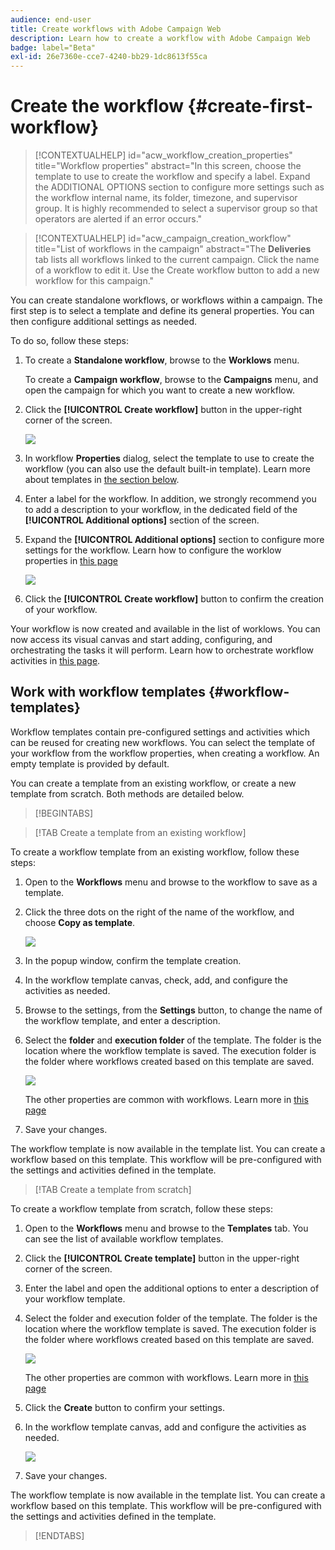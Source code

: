 ```yaml
---
audience: end-user
title: Create workflows with Adobe Campaign Web
description: Learn how to create a workflow with Adobe Campaign Web
badge: label="Beta" 
exl-id: 26e7360e-cce7-4240-bb29-1dc8613f55ca
---
```


# Create the workflow {#create-first-workflow}

>[!CONTEXTUALHELP]
>id="acw_workflow_creation_properties"
>title="Workflow properties"
>abstract="In this screen, choose the template to use to create the workflow and specify a label. Expand the ADDITIONAL OPTIONS section to configure more settings such as the workflow internal name, its folder, timezone, and supervisor group. It is highly recommended to select a supervisor group so that operators are alerted if an error occurs."


>[!CONTEXTUALHELP]
>id="acw_campaign_creation_workflow"
>title="List of workflows in the campaign"
>abstract="The **Deliveries** tab lists all workflows linked to the current campaign. Click the name of a workflow to edit it. Use the Create workflow button to add a new workflow for this campaign."


You can create standalone workflows, or workflows within a campaign. The first step is to select a template and define its general properties. You can then configure additional settings as needed.

To do so, follow these steps:

1. To create a **Standalone workflow**, browse to the **Worklows** menu.
    
    To create a **Campaign workflow**, browse to the **Campaigns** menu, and open the campaign for which you want to create a new workflow. 

1. Click the **[!UICONTROL Create workflow]** button in the upper-right corner of the screen.

    ![](assets/workflow-create.png)

1. In workflow **Properties** dialog, select the template to use to create the workflow (you can also use the default built-in template). Learn more about templates in [the section below](#work-with-workflow-templates-workflow-templates).

1. Enter a label for the workflow. In addition, we strongly recommend you to add a description to your workflow, in the dedicated field of the **[!UICONTROL Additional options]** section of the screen.

1. Expand the **[!UICONTROL Additional options]** section to configure more settings for the workflow. Learn how to configure the worklow properties in [this page](workflow-settings.md#properties)

    ![](assets/workflow-additional-options.png)

1. Click the **[!UICONTROL Create workflow]** button to confirm the creation of your workflow.

Your workflow is now created and available in the list of worklows. You can now access its visual canvas and start adding, configuring, and orchestrating the tasks it will perform. Learn how to orchestrate workflow activities in [this page](orchestrate-activities.md).

## Work with workflow templates {#workflow-templates}

Workflow templates contain pre-configured settings and activities which can be reused for creating new workflows. You can select the template of your workflow from the workflow properties, when creating a workflow. An empty template is provided by default.

You can create a template from an existing workflow, or create a new template from scratch. Both methods are detailed below.


>[!BEGINTABS]

>[!TAB Create a template from an existing workflow]

To create a workflow template from an existing workflow, follow these steps:

1. Open to the **Workflows** menu and browse to the workflow to save as a template.
1. Click the three dots on the right of the name of the workflow, and choose **Copy as template**.

    ![](assets/wf-copy-as-template.png)

1. In the popup window, confirm the template creation.
1. In the workflow template canvas, check, add, and configure the activities as needed.
1. Browse to the settings, from the **Settings** button, to change the name of the workflow template, and enter a description.
1. Select the **folder** and **execution folder** of the template. The folder is the location where the workflow template is saved. The execution folder is the folder where workflows created based on this template are saved.

    ![](assets/wf-settings-template.png)

    The other properties are common with workflows. Learn more in [this page](workflow-settings.md#properties)

1. Save your changes. 

The workflow template is now available in the template list. You can create a workflow based on this template. This workflow will be pre-configured with the settings and activities defined in the template.


>[!TAB Create a template from scratch]


To create a workflow template from scratch, follow these steps:

1. Open to the **Workflows** menu and browse to the **Templates** tab. You can see the list of available workflow templates.
1. Click the **[!UICONTROL Create template]** button in the upper-right corner of the screen.
1. Enter the label and open the additional options to enter a description of your workflow template.
1. Select the folder and execution folder of the template. The folder is the location where the workflow template is saved. The execution folder is the folder where workflows created based on this template are saved.

    ![](assets/new-wf-template.png)

    The other properties are common with workflows. Learn more in [this page](workflow-settings.md#properties)

1. Click the **Create** button to confirm your settings.
1. In the workflow template canvas, add and configure the activities as needed.

     ![](assets/wf-template-activities.png)

1. Save your changes. 

The workflow template is now available in the template list. You can create a workflow based on this template. This workflow will be pre-configured with the settings and activities defined in the template.

>[!ENDTABS]
